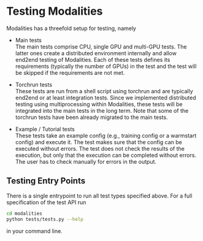 # Testing Modalities

Modalities has a threefold setup for testing, namely

* Main tests <br> 
The main tests comprise CPU, single GPU and multi-GPU tests. The latter ones create a distributed environment internally and allow end2end testing of Modalities. 
Each of these tests defines its requirements (typically the number of GPUs) in the test and the test will be skipped if the requirements are not met.

* Torchrun tests <br>
These tests are run from a shell script using torchrun and are typically end2end or at least integration tests. Since we implemented distributed testing using multiprocessing within Modalities, these tests will be integrated into the main tests in the long term. Note that some of the torchrun tests have been already migrated to the main tests. 

* Example / Tutorial tests <br>
These tests take an example config (e.g., training config or a warmstart config) and execute it. The test makes sure that the config can be executed without errors. The test does not check the results of the execution, but only that the execution can be completed without errors. The user has to check manually for errors in the output.

## Testing Entry Points
There is a single entrypoint to run all test types specified above. 
For a full specification of the test API run

```bash
cd modalities
python tests/tests.py --help
```

in your command line. 

